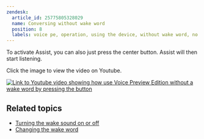 ```yaml
---
zendesk:
  article_id: 25775805328029
  name: Conversing without wake word
  position: 8
  labels: voice pe, operation, using the device, without wake word, no wake word
---
```


To activate Assist, you can also just press the center button. Assist will then start listening.

   Click the image to view the video on Youtube.

   [![Link to Youtube video showing how use Voice Preview Edition without a wake word by pressing the button](https://img.youtube.com/vi/e1f-lBJRgyo/0.jpg)](https://www.youtube.com/watch?v=e1f-lBJRgyo)

## Related topics

- [Turning the wake sound on or off](/hc/en-us/articles/25774481113629-Turning-the-wake-sound-on-or-off)
- [Changing the wake word](/hc/en-us/articles/25775743017629-Changing-the-wake-word)